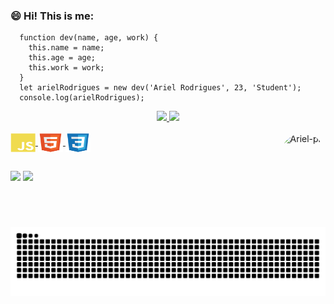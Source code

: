 ### :smile: Hi! This is me:
      
      function dev(name, age, work) {
        this.name = name;
        this.age = age;
        this.work = work;
      }
      let arielRodrigues = new dev('Ariel Rodrigues', 23, 'Student');
      console.log(arielRodrigues);


<div align="center">
  <a href="https://github.com/99arielsr">
  <img height="150em" src="https://github-readme-stats.vercel.app/api?username=99arielsr&show_icons=true&theme=dracula&include_all_commits=true&count_private=true"/>
  <img height="150em" src="https://github-readme-stats.vercel.app/api/top-langs/?username=99arielsr&layout=compact&langs_count=7&theme=dracula"/>
</div>
  
<div style="display: inline_block"><br>
  <img align="center" alt="Ariel-Js" height="30" width="40" src="https://raw.githubusercontent.com/devicons/devicon/master/icons/javascript/javascript-plain.svg">
  <img align="center" alt="Ariel-HTML" height="30" width="40" src="https://raw.githubusercontent.com/devicons/devicon/master/icons/html5/html5-original.svg">
  <img align="center" alt="Ariel-CSS" height="30" width="40" src="https://raw.githubusercontent.com/devicons/devicon/master/icons/css3/css3-original.svg">
  <img align="right" alt="Ariel-pic" height="150" style="border-radius:50px;" src="https://c.tenor.com/Gu1GLJyBf0IAAAAi/gay-pride-flag-non-binary.gif">
</div>

  ##
  
<div>
  <a href="https://instagram.com/apenas.ari" target="_blank"><img src="https://img.shields.io/badge/-Instagram-%23E4405F?style=for-the-badge&logo=instagram&logoColor=white"></a>
  <a href="https://www.linkedin.com/in/arielsr/" target="_blank"><img src="https://img.shields.io/badge/-LinkedIn-%230077B5?style=for-the-badge&logo=linkedin&logoColor=white"></a>
</div>

![Snake animation](https://github.com/99arielsr/99arielsr/blob/output/github-contribution-grid-snake.svg)
